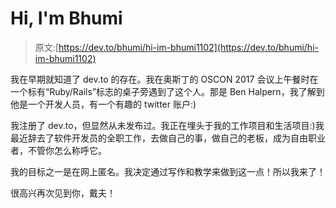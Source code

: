 # Hi, I'm Bhumi

> 原文:[https://dev.to/bhumi/hi-im-bhumi1102](https://dev.to/bhumi/hi-im-bhumi1102)

我在早期就知道了 dev.to 的存在。我在奥斯丁的 OSCON 2017 会议上午餐时在一个标有“Ruby/Rails”标志的桌子旁遇到了这个人。那是 Ben Halpern，我了解到他是一个开发人员，有一个有趣的 twitter 账户:)

我注册了 dev.to，但显然从未发布过。我正在埋头于我的工作项目和生活项目:)我最近辞去了软件开发员的全职工作，去做自己的事，做自己的老板，成为自由职业者，不管你怎么称呼它。

我的目标之一是在网上匿名。我决定通过写作和教学来做到这一点！所以我来了！

很高兴再次见到你，戴夫！